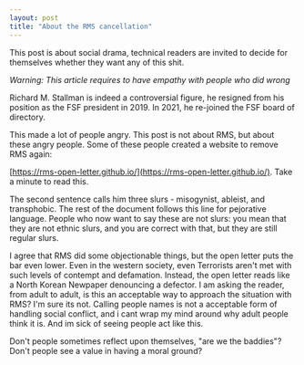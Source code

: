 ```yaml
---
layout: post
title: "About the RMS cancellation"
---
```


This post is about social drama, technical readers are invited to decide for themselves whether they want any of this shit.

*Warning: This article requires to have empathy with people who did wrong*

Richard M. Stallman is indeed a controversial figure, he resigned from his position as the FSF president in 2019.
In 2021, he re-joined the FSF board of directory.

This made a lot of people angry. This post is not about RMS, but about these angry people.
Some of these people created a website to remove RMS again:

[https://rms-open-letter.github.io/](https://rms-open-letter.github.io/). Take a minute to read this.

The second sentence calls him three slurs - misogynist, ableist, and transphobic.
The rest of the document follows this line for pejorative language.
People who now want to say these are not slurs: you mean that they are not ethnic slurs, and you are correct with that, but they are still regular slurs.

I agree that RMS did some objectionable things, but the open letter puts the bar even lower.
Even in the western society, even Terrorists aren't met with such levels of contempt and defamation.
Instead, the open letter reads like a North Korean Newpaper denouncing a defector.
I am asking the reader, from adult to adult, is this an acceptable way to approach the situation with RMS?
I'm sure its not.
Calling people names is not a acceptable form of handling social conflict, and i cant wrap my mind around why adult people think it is.
And im sick of seeing people act like this.

Don't people sometimes reflect upon themselves, "are we the baddies"?
Don't people see a value in having a moral ground?
